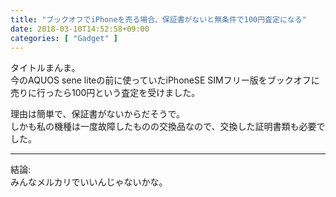 ```yaml
---
title: "ブックオフでiPhoneを売る場合、保証書がないと無条件で100円査定になる"
date: 2018-03-10T14:52:58+09:00
categories: [ "Gadget" ]
---
```


タイトルまんま。  
今のAQUOS sene liteの前に使っていたiPhoneSE SIMフリー版をブックオフに売りに行ったら100円という査定を受けました。

理由は簡単で、保証書がないからだそうで。  
しかも私の機種は一度故障したものの交換品なので、交換した証明書類も必要でした。

------


結論:  
みんなメルカリでいいんじゃないかな。
